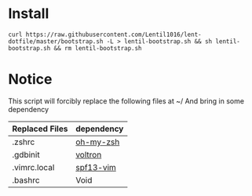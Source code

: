 # Install 

```
curl https://raw.githubusercontent.com/Lentil1016/lent-dotfile/master/bootstrap.sh -L > lentil-bootstrap.sh && sh lentil-bootstrap.sh && rm lentil-bootstrap.sh
```

# Notice

This script will forcibly replace the following files at ~/
And bring in some dependency

|Replaced Files|dependency|
|-|-|
|.zshrc|[oh-my-zsh](https://github.com/robbyrussell/oh-my-zsh)|
|.gdbinit|[voltron](https://github.com/snare/voltron)|
|.vimrc.local|[spf13-vim](https://github.com/spf13/spf13-vim)|
|.bashrc|Void|


